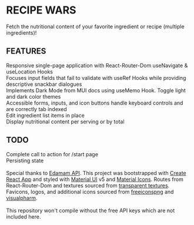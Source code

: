 # RECIPE WARS

Fetch the nutritional content of your favorite ingredient or recipe (multiple ingredients)!

## FEATURES

Responsive single-page application with React-Router-Dom useNavigate & useLocation Hooks \
Focuses input fields that fail to validate with useRef Hooks while providing descriptive snackbar dialogues \
Implements Dark Mode from MUI docs using useMemo Hook. Toggle light and dark color themes \
Accessible forms, inputs, and icon buttons handle keyboard controls and are correctly tab indexed \
Edit ingredient list items in place \
Display nutritional content per serving or by total

## TODO

Complete call to action for /start page \
Persisting state \
\
Special thanks to [Edamam API](https://developer.edamam.com/attribution). This project was bootstrapped with [Create React App](https://github.com/facebook/create-react-app) and styled with [Material UI](https://mui.com/) v5 and [Material Icons](https://mui.com/material-ui/material-icons/). Routes from React-Router-Dom and textures sourced from [transparent textures](https://www.transparenttextures.com/). Favicons, logos, and additional icons sourced from [freeiconspng](https://www.freeiconspng.com/) and [visualpharm](https://www.visualpharm.com/free-icons/). \
\
This repository won't compile without the free API keys which are not included here.

